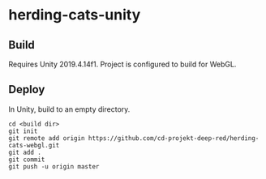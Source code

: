 # herding-cats-unity

## Build
Requires Unity 2019.4.14f1.
Project is configured to build for WebGL.

## Deploy
In Unity, build to an empty directory.

```
cd <build dir>
git init
git remote add origin https://github.com/cd-projekt-deep-red/herding-cats-webgl.git
git add .
git commit
git push -u origin master
```
